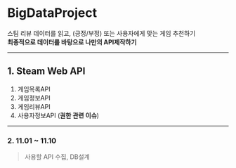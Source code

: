 # BigDataProject
스팀 리뷰 데이터를 읽고, (긍정/부정) 또는 사용자에게 맞는 게임 추천하기   
**최종적으로 데이터를 바탕으로 나만의 API제작하기**

---
## 1. Steam Web API

1. 게임목록API
2. 게임정보API
3. 게임리뷰API
4. 사용자정보API (**권한 관련 이슈**)

---

### 2. 11.01 ~ 11.10
> 사용할 API 수집, DB설계
> 
